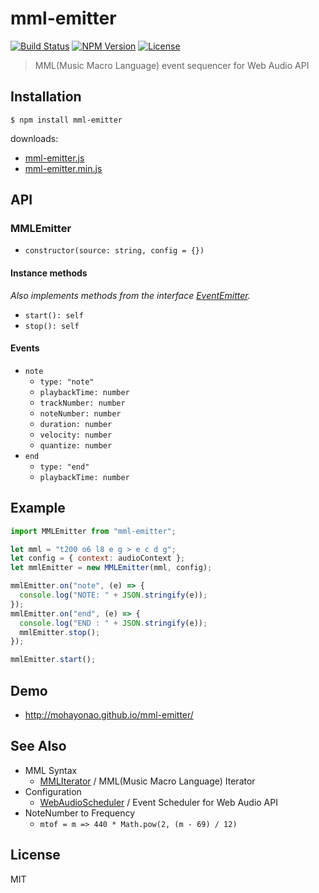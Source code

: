 # mml-emitter
[![Build Status](http://img.shields.io/travis/mohayonao/mml-emitter.svg?style=flat-square)](https://travis-ci.org/mohayonao/mml-emitter)
[![NPM Version](http://img.shields.io/npm/v/mml-emitter.svg?style=flat-square)](https://www.npmjs.org/package/mml-emitter)
[![License](http://img.shields.io/badge/license-MIT-brightgreen.svg?style=flat-square)](http://mohayonao.mit-license.org/)

> MML(Music Macro Language) event sequencer for Web Audio API

## Installation

```
$ npm install mml-emitter
```

downloads:

- [mml-emitter.js](https://raw.githubusercontent.com/mohayonao/mml-emitter/master/build/mml-emitter.js)
- [mml-emitter.min.js](https://raw.githubusercontent.com/mohayonao/mml-emitter/master/build/mml-emitter.min.js)

## API
### MMLEmitter
- `constructor(source: string, config = {})`

#### Instance methods
_Also implements methods from the interface [EventEmitter](https://nodejs.org/api/events.html)._

- `start(): self`
- `stop(): self`

#### Events
- `note`
  - `type: "note"`
  - `playbackTime: number`
  - `trackNumber: number`
  - `noteNumber: number`
  - `duration: number`
  - `velocity: number`
  - `quantize: number`
- `end`
  - `type: "end"`
  - `playbackTime: number`

## Example

```js
import MMLEmitter from "mml-emitter";

let mml = "t200 o6 l8 e g > e c d g";
let config = { context: audioContext };
let mmlEmitter = new MMLEmitter(mml, config);

mmlEmitter.on("note", (e) => {
  console.log("NOTE: " + JSON.stringify(e));
});
mmlEmitter.on("end", (e) => {
  console.log("END : " + JSON.stringify(e));
  mmlEmitter.stop();
});

mmlEmitter.start();
```

## Demo
- http://mohayonao.github.io/mml-emitter/

## See Also
- MML Syntax
  - [MMLIterator](https://github.com/mohayonao/mml-iterator) / MML(Music Macro Language) Iterator
- Configuration
  - [WebAudioScheduler](https://github.com/mohayonao/web-audio-scheduler) / Event Scheduler for Web Audio API
- NoteNumber to Frequency
  - `mtof = m => 440 * Math.pow(2, (m - 69) / 12)`

## License

MIT
